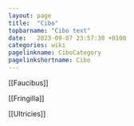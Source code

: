 ```yaml
---
layout: page
title:  "Cibo"
topbarname: "Cibo text"
date:   2023-09-07 23:57:30 +0100
categories: wiki
pagelinkname: CiboCategory
pagelinkshortname: Cibo
---
```


[[Faucibus]]

[[Fringilla]]

[[Ultricies]]